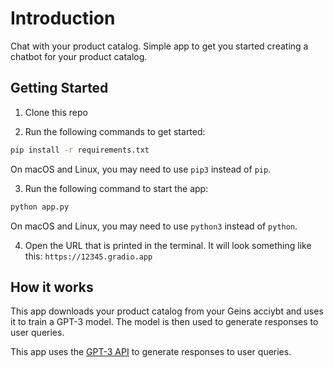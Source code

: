 # Introduction
Chat with your product catalog. Simple app to get you started creating a chatbot for your product catalog.

## Getting Started
1. Clone this repo

2. Run the following commands to get started:
```bash
pip install -r requirements.txt
```
On macOS and Linux, you may need to use `pip3` instead of `pip`.

3. Run the following command to start the app:
```bash
python app.py
```
On macOS and Linux, you may need to use `python3` instead of `python`.

4. Open the URL that is printed in the terminal. It will look something like this: `https://12345.gradio.app`

## How it works
This app downloads your product catalog from your Geins acciybt and uses it to train a GPT-3 model. The model is then used to generate responses to user queries.

This app uses the [GPT-3 API](https://openai.com/blog/openai-api/) to generate responses to user queries.